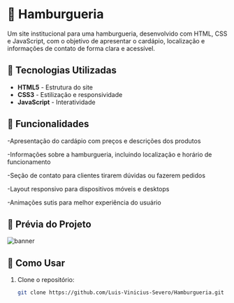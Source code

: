 # 🍔 Hamburgueria

Um site institucional para uma hamburgueria, desenvolvido com HTML, CSS e JavaScript, com o objetivo de apresentar o cardápio, localização e informações de contato de forma clara e acessível.

## 🚀 Tecnologias Utilizadas

- **HTML5** - Estrutura do site  
- **CSS3** - Estilização e responsividade  
- **JavaScript** - Interatividade  

## 🎨 Funcionalidades

-Apresentação do cardápio com preços e descrições dos produtos

-Informações sobre a hamburgueria, incluindo localização e horário de funcionamento

-Seção de contato para clientes tirarem dúvidas ou fazerem pedidos

-Layout responsivo para dispositivos móveis e desktops

-Animações sutis para melhor experiência do usuário

## 📸 Prévia do Projeto

![banner](https://github.com/user-attachments/assets/35500c2b-d3df-48d9-9775-1136051c7e39)

## 📌 Como Usar

1. Clone o repositório:
   ```sh
   git clone https://github.com/Luis-Vinicius-Severo/Hamburgueria.git



